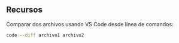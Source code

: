 ## Recursos

Comparar dos archivos usando VS Code desde línea de comandos:

```bash
code --diff archivo1 archivo2
```

